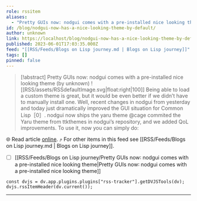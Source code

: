 ```yaml
---
role: rssitem
aliases:
  - "Pretty GUIs now: nodgui comes with a pre-installed nice looking theme"
id: /blog/nodgui-now-has-a-nice-looking-theme-by-default/
author: unknown
link: https://localhost/blog/nodgui-now-has-a-nice-looking-theme-by-default/
published: 2023-06-01T17:03:35.000Z
feed: "[[RSS/Feeds/Blogs on Lisp journey.md | Blogs on Lisp journey]]"
tags: []
pinned: false
---
```


> [!abstract] Pretty GUIs now: nodgui comes with a pre-installed nice looking theme (by unknown)
> ![[RSS/assets/RSSdefaultImage.svg|float:right|100]] Being able to load a custom theme is great, but it would be even better if we didn’t have to manually install one. Well, recent changes in nodgui from yesterday and today just dramatically improved the GUI situation for Common Lisp［0］. nodgui now ships the yaru theme @cage commited the Yaru theme from ttkthemes in nodgui’s repository, and we added QoL improvements. To use it, now you can simply do:

🌐 Read article [online](https://localhost/blog/nodgui-now-has-a-nice-looking-theme-by-default/). ⤴ For other items in this feed see [[RSS/Feeds/Blogs on Lisp journey.md | Blogs on Lisp journey]].

- [ ] [[RSS/Feeds/Blogs on Lisp journey/Pretty GUIs now꞉ nodgui comes with a pre-installed nice looking theme|Pretty GUIs now꞉ nodgui comes with a pre-installed nice looking theme]]

~~~dataviewjs
const dvjs = dv.app.plugins.plugins["rss-tracker"].getDVJSTools(dv);
dvjs.rssItemHeader(dv.current());
~~~

- - -


